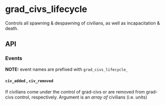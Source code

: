 # grad\_civs\_lifecycle

Controls all spawning & despawning of civilians, as well as incapacitation & death.

## API

### Events 

**NOTE:** event names are prefixed with `grad_civs_lifecycle_`

#### `civ_added` , `civ_removed`

If civilians come under the control of grad-civs or are removed from grad-civs control, respectively.
Argument is an *array of* civilians (i.e. units)
